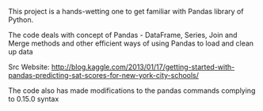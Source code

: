This project is a hands-wetting one to get familiar with Pandas library of Python. 

The code deals with concept of Pandas - DataFrame, Series, Join and Merge methods and other efficient ways of using Pandas to load and clean up data

Src Website: http://blog.kaggle.com/2013/01/17/getting-started-with-pandas-predicting-sat-scores-for-new-york-city-schools/

The code also has made modifications to the pandas commands complying to 0.15.0 syntax

